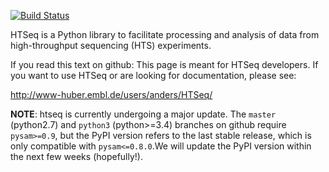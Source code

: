 [![Build Status](https://travis-ci.org/simon-anders/htseq.svg?branch=master)](https://travis-ci.org/simon-anders/htseq)

HTSeq is a Python library to facilitate processing and analysis of data from 
high-throughput sequencing (HTS) experiments. 

If you read this text on github: This page is meant for HTSeq 
developers. If you want to use HTSeq or are looking for
documentation, please see:

   http://www-huber.embl.de/users/anders/HTSeq/

**NOTE**: htseq is currently undergoing a major update. The `master` (python2.7) and `python3` (python>=3.4) branches on github require `pysam>=0.9`, but the PyPI version refers to the last stable release, which is only compatible with `pysam<=0.8.0`.We will update the PyPI version within the next few weeks (hopefully!).
